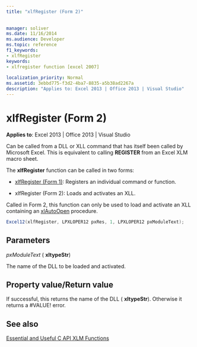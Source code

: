 ```yaml
---
title: "xlfRegister (Form 2)"
 
 
manager: soliver
ms.date: 11/16/2014
ms.audience: Developer
ms.topic: reference
f1_keywords:
- xlfRegister
keywords:
- xlfregister function [excel 2007]
 
localization_priority: Normal
ms.assetid: 3ebbd775-f3d2-4ba7-8835-a5b38ad2267a
description: "Applies to: Excel 2013 | Office 2013 | Visual Studio"
---
```


# xlfRegister (Form 2)

 **Applies to**: Excel 2013 | Office 2013 | Visual Studio 
  
Can be called from a DLL or XLL command that has itself been called by Microsoft Excel. This is equivalent to calling **REGISTER** from an Excel XLM macro sheet. 
  
The **xlfRegister** function can be called in two forms: 
  
- [xlfRegister (Form 1)](xlfregister-form-1.md): Registers an individual command or function.
    
- xlfRegister (Form 2): Loads and activates an XLL.
    
Called in Form 2, this function can only be used to load and activate an XLL containing an [xlAutoOpen](xlautoopen.md) procedure. 
  
```cs
Excel12(xlfRegister, LPXLOPER12 pxRes, 1, LPXLOPER12 pxModuleText);
```

## Parameters

 _pxModuleText_ ( **xltypeStr**)
  
The name of the DLL to be loaded and activated.
  
## Property value/Return value

If successful, this returns the name of the DLL ( **xltypeStr**). Otherwise it returns a #VALUE! error.
  
## See also



[Essential and Useful C API XLM Functions](essential-and-useful-c-api-xlm-functions.md)

